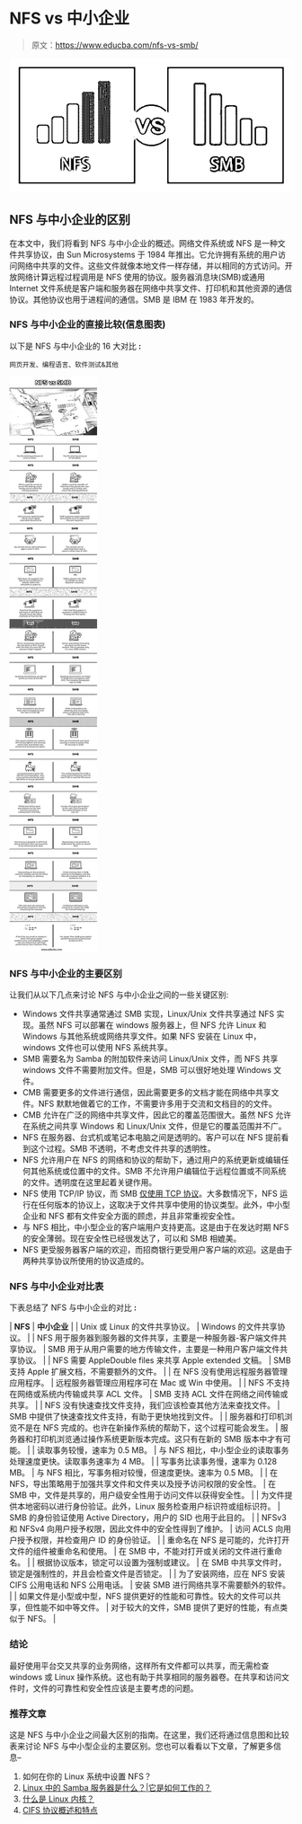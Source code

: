 # NFS vs 中小企业

> 原文：<https://www.educba.com/nfs-vs-smb/>

![NFS-vs-SMB](img/ad81a558c8ca1dc01aceb05a120c66b6.png)



## NFS 与中小企业的区别

在本文中，我们将看到 NFS 与中小企业的概述。网络文件系统或 NFS 是一种文件共享协议，由 Sun Microsystems 于 1984 年推出。它允许拥有系统的用户访问网络中共享的文件。这些文件就像本地文件一样存储，并以相同的方式访问。开放网络计算远程过程调用是 NFS 使用的协议。服务器消息块(SMB)或通用 Internet 文件系统是客户端和服务器在网络中共享文件、打印机和其他资源的通信协议。其他协议也用于进程间的通信。SMB 是 IBM 在 1983 年开发的。

### NFS 与中小企业的直接比较(信息图表)

以下是 NFS 与中小企业的 16 大对比 **:**

<small>网页开发、编程语言、软件测试&其他</small>

![NFS-vs-SMB-info](img/6d403499838a28a5817f7e1b079cbeef.png)



### NFS 与中小企业的主要区别

让我们从以下几点来讨论 NFS 与中小企业之间的一些关键区别:

*   Windows 文件共享通常通过 SMB 实现，Linux/Unix 文件共享通过 NFS 实现。虽然 NFS 可以部署在 windows 服务器上，但 NFS 允许 Linux 和 Windows 与其他系统或网络共享文件。如果 NFS 安装在 Linux 中，windows 文件也可以使用 NFS 系统共享。
*   SMB 需要名为 Samba 的附加软件来访问 Linux/Unix 文件，而 NFS 共享 windows 文件不需要附加文件。但是，SMB 可以很好地处理 Windows 文件。
*   CMB 需要更多的文件进行通信，因此需要更多的文档才能在网络中共享文件。NFS 默默地做着它的工作，不需要许多用于交流和文档目的的文件。
*   CMB 允许在广泛的网络中共享文件，因此它的覆盖范围很大。虽然 NFS 允许在系统之间共享 Windows 和 Linux/Unix 文件，但是它的覆盖范围并不广。
*   NFS 在服务器、台式机或笔记本电脑之间是透明的。客户可以在 NFS 提前看到这个过程。SMB 不透明，不考虑文件共享的透明性。
*   NFS 允许用户在 NFS 的网络和协议的帮助下，通过用户的系统更新或编辑任何其他系统或位置中的文件。SMB 不允许用户编辑位于远程位置或不同系统的文件。透明度在这里起着关键作用。
*   NFS 使用 TCP/IP 协议，而 SMB [仅使用 TCP 协议](https://www.educba.com/what-is-tcp-protocol/)。大多数情况下，NFS 运行在任何版本的协议上，这取决于文件共享中使用的协议类型。此外，中小型企业和 NFS 都有文件安全方面的顾虑，并且非常重视安全性。
*   与 NFS 相比，中小型企业的客户端用户支持更高。这是由于在发达时期 NFS 的安全薄弱。现在安全性已经很发达了，可以和 SMB 相媲美。
*   NFS 更受服务器客户端的欢迎，而招商银行更受用户客户端的欢迎。这是由于两种共享协议所使用的协议造成的。

### NFS 与中小企业对比表

下表总结了 NFS 与中小企业的对比 **:**

| **NFS** | **中小企业** |
| Unix 或 Linux 的文件共享协议。 | Windows 的文件共享协议。 |
| NFS 用于服务器到服务器的文件共享，主要是一种服务器-客户端文件共享协议。 | SMB 用于从用户需要的地方传输文件，主要是一种用户客户端文件共享协议。 |
| NFS 需要 AppleDouble files 来共享 Apple extended 文稿。 | SMB 支持 Apple 扩展文档，不需要额外的文件。 |
| 在 NFS 没有使用远程服务器管理应用程序。 | 远程服务器管理应用程序可在 Mac 或 Win 中使用。 |
| NFS 不支持在网络或系统内传输或共享 ACL 文件。 | SMB 支持 ACL 文件在网络之间传输或共享。 |
| NFS 没有快速查找文件支持，我们应该检查其他方法来查找文件。 | SMB 中提供了快速查找文件支持，有助于更快地找到文件。 |
| 服务器和打印机浏览不是在 NFS 完成的。也许在新操作系统的帮助下，这个过程可能会发生。 | 服务器和打印机浏览通过操作系统更新版本完成。这只有在新的 SMB 版本中才有可能。 |
| 读取事务较慢，速率为 0.5 MB。 | 与 NFS 相比，中小型企业的读取事务处理速度更快。读取事务速率为 4 MB。 |
| 写事务比读事务慢，速率为 0.128 MB。 | 与 NFS 相比，写事务相对较慢，但速度更快。速率为 0.5 MB。 |
| 在 NFS，导出策略用于加强共享文件和文件夹以及授予访问权限的安全性。 | 在 SMB 中，文件是共享的，用户级安全性用于访问文件以获得安全性。 |
| 为文件提供本地密码以进行身份验证。此外，Linux 服务检查用户标识符或组标识符。 | SMB 的身份验证使用 Active Directory，用户的 SID 也用于此目的。 |
| NFSv3 和 NFSv4 向用户授予权限，因此文件中的安全性得到了维护。 | 访问 ACLS 向用户授予权限，并检查用户 ID 的身份验证。 |
| 重命名在 NFS 是可能的，允许打开文件的组件被重命名和使用。 | 在 SMB 中，不能对打开或关闭的文件进行重命名。 |
| 根据协议版本，锁定可以设置为强制或建议。 | 在 SMB 中共享文件时，锁定是强制性的，并且会检查文件是否锁定。 |
| 为了安装网络，应在 NFS 安装 CIFS 公用电话和 NFS 公用电话。 | 安装 SMB 进行网络共享不需要额外的软件。 |
| 如果文件是小型或中型，NFS 提供更好的性能和可靠性。较大的文件可以共享，但性能不如中等文件。 | 对于较大的文件，SMB 提供了更好的性能，有点类似于 NFS。 |

### 结论

最好使用平台交叉共享的业务网络，这样所有文件都可以共享，而无需检查 windows 或 Linux 操作系统。这也有助于共享相同的服务器卷。在共享和访问文件时，文件的可靠性和安全性应该是主要考虑的问题。

### 推荐文章

这是 NFS 与中小企业之间最大区别的指南。在这里，我们还将通过信息图和比较表来讨论 NFS 与中小型企业的主要区别。您也可以看看以下文章，了解更多信息–

1.  如何在你的 Linux 系统中设置 NFS？
2.  [Linux 中的 Samba 服务器是什么？|它是如何工作的？](https://www.educba.com/samba-server-in-linux/)
3.  [什么是 Linux 内核？](https://www.educba.com/what-is-linux/)
4.  [CIFS 协议概述和特点](https://www.educba.com/cifs-protocol/)





